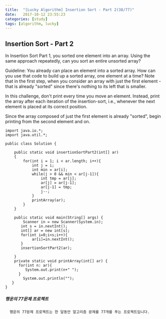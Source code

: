 ```yaml
---
title:  "[Lucky Algorithm] Insertion Sort - Part 2(38/77)"
date:   2017-10-12 23:55:23
categories: [study]
tags: [algorithm, lucky]
---
```

## Insertion Sort - Part 2
In Insertion Sort Part 1, you sorted one element into an array. Using the same approach repeatedly, can you sort an entire unsorted array?

Guideline: You already can place an element into a sorted array. How can you use that code to build up a sorted array, one element at a time? Note that in the first step, when you consider an array with just the first element - that is already "sorted" since there's nothing to its left that is smaller.

In this challenge, don't print every time you move an element. Instead, print the array after each iteration of the insertion-sort, i.e., whenever the next element is placed at its correct position.

Since the array composed of just the first element is already "sorted", begin printing from the second element and on.

```
import java.io.*;
import java.util.*;

public class Solution {

    public static void insertionSortPart2(int[] ar)
    {    
        for(int i = 1; i < ar.length; i++){
            int j = i;
            int min = ar[i];
            while(j > 0 && min < ar[j-1]){
                int tmp = ar[j];
                ar[j] = ar[j-1];
                ar[j-1] = tmp;
                j--;
            }
            printArray(ar);
        }
    }  

    public static void main(String[] args) {
        Scanner in = new Scanner(System.in);
       int s = in.nextInt();
       int[] ar = new int[s];
       for(int i=0;i<s;i++){
            ar[i]=in.nextInt();
       }
       insertionSortPart2(ar);    

    }    
    private static void printArray(int[] ar) {
      for(int n: ar){
         System.out.print(n+" ");
      }
        System.out.println("");
   }
}

```

##### 행운의 77문제 프로젝트
```
  행운의 77문제 프로젝트는 한 달동안 알고리즘 문제를 77개를 푸는 프로젝트입니다.
```
